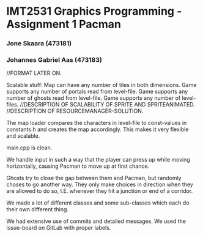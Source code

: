 # IMT2531 Graphics Programming - Assignment 1 Pacman
### Jone Skaara (473181)
### Johannes Gabriel Aas (473183)

//FORMAT LATER ON.

Scalable stuff:	Map can have any number of tiles in both dimensions.
				Game supports any number of portals read from level-file.
				Game supports any number of ghosts read from level-file.
				Game supports any number of level-files.
				//DESCRIPTION OF SCALABILITY OF SPRITE AND SPRITEANIMATED.
				//DESCRIPTION OF RESOURCEMANAGER-SOLUTION.


The map loader compares the characters in level-file to const-values in constants.h and creates the
map accordingly. This makes it very flexible and scalable.

main.cpp is clean.

We handle input in such a way that the player can press up while moving horizontally, causing Pacman
to move up at first chance.


Ghosts try to close the gap between them and Pacman, but randomly choses to go another way.
They only make choices in direction when they are allowed to do so, I.E. whenever they hit a
junction or end of a corridor.


We made a lot of different classes and some sub-classes which each do their own different thing.

We had extensive use of commits and detailed messages.
We used the issue-board on GitLab with proper labels.
